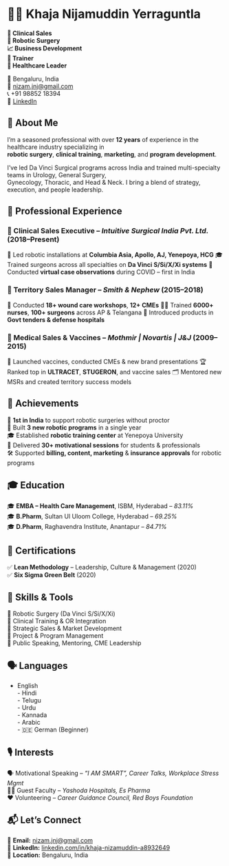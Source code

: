 # 👨‍⚕️ Khaja Nijamuddin Yerraguntla  
<p><b>🔬 Clinical Sales<br>🤖 Robotic Surgery<br>📈 Business Development<br>🎤 Trainer<br>🏥 Healthcare Leader</b> </p>

📍 Bengaluru, India <br>📧 nizam.jnj@gmail.com <br>📞 +91 98852 18394 <br>
🔗 [LinkedIn](https://www.linkedin.com/in/khaja-nizamuddin-a8932649/)


## 🧠 About Me  
I’m a seasoned professional with over **12 years** of experience in the healthcare industry specializing in  
**robotic surgery**, **clinical training**, **marketing**, and **program development**.  

I’ve led Da Vinci Surgical programs across India and trained multi-specialty teams in Urology, General Surgery,  
Gynecology, Thoracic, and Head & Neck. I bring a blend of strategy, execution, and people leadership.


## 💼 Professional Experience

### 🔹 Clinical Sales Executive – *Intuitive Surgical India Pvt. Ltd.* (2018–Present)  
🤝 Led robotic installations at **Columbia Asia, Apollo, AJ, Yenepoya, HCG**
🎓 Trained surgeons across all specialties on **Da Vinci S/Si/X/Xi systems**
🧠 Conducted **virtual case observations** during COVID – first in India

### 🔹 Territory Sales Manager – *Smith & Nephew* (2015–2018)  
🏥 Conducted **18+ wound care workshops**, **12+ CMEs**
👩‍⚕️ Trained **6000+ nurses**, **100+ surgeons** across AP & Telangana
📑 Introduced products in **Govt tenders & defense hospitals**

### 🔹 Medical Sales & Vaccines – *Mothmir | Novartis | J&J* (2009–2015)  
💉 Launched vaccines, conducted CMEs & new brand presentations
🏆 Ranked top in **ULTRACET**, **STUGERON**, and vaccine sales
🗂️ Mentored new MSRs and created territory success models


## 🏅 Achievements  
🥇 **1st in India** to support robotic surgeries without proctor  
🎯 Built **3 new robotic programs** in a single year  
🎓 Established **robotic training center** at Yenepoya University  
🎤 Delivered **30+ motivational sessions** for students & professionals  
🛠 Supported **billing, content, marketing** & **insurance approvals** for robotic programs


## 🎓 Education  
🎓 **EMBA – Health Care Management**, ISBM, Hyderabad – *83.11%*  
🎓 **B.Pharm**, Sultan Ul Uloom College, Hyderabad – *69.25%*  
🎓 **D.Pharm**, Raghavendra Institute, Anantapur – *84.71%*


## 🧾 Certifications  
✅ **Lean Methodology** – Leadership, Culture & Management (2020)  
✅ **Six Sigma Green Belt** (2020)  


## 🧰 Skills & Tools  
🔹 Robotic Surgery (Da Vinci S/Si/X/Xi)  
🔹 Clinical Training & OR Integration  
🔹 Strategic Sales & Market Development  
🔹 Project & Program Management  
🔹 Public Speaking, Mentoring, CME Leadership  


## 🗣️ Languages  
- English <br> - Hindi <br> - Telugu <br> - Urdu <br> - Kannada <br> - Arabic <br> - 🇩🇪 German (Beginner)


## 🎙️ Interests  
🗣️ Motivational Speaking – *“I AM SMART”, Career Talks, Workplace Stress Mgmt*  
🧑‍🏫 Guest Faculty – *Yashoda Hospitals, Es Pharma*  
❤️ Volunteering – *Career Guidance Council, Red Boys Foundation*


## 📬 Let’s Connect  
📧 **Email:** [nizam.jnj@gmail.com](mailto:nizam.jnj@gmail.com)  
🔗 **LinkedIn:** [linkedin.com/in/khaja-nizamuddin-a8932649](https://www.linkedin.com/in/khaja-nizamuddin-a8932649/)  
🏡 **Location:** Bengaluru, India



